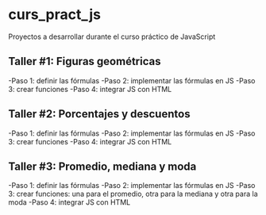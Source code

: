 # curs_pract_js
Proyectos a desarrollar durante el curso práctico de JavaScript

## Taller #1: Figuras geométricas

-Paso 1: definir las fórmulas
-Paso 2: implementar las fórmulas en JS
-Paso 3: crear funciones
-Paso 4: integrar JS con HTML

## Taller #2: Porcentajes y descuentos

-Paso 1: definir las fórmulas
-Paso 2: implementar las fórmulas en JS
-Paso 3: crear funciones
-Paso 4: integrar JS con HTML

## Taller #3: Promedio, mediana y moda

-Paso 1: definir las fórmulas
-Paso 2: implementar las fórmulas en JS
-Paso 3: crear funciones: una para el promedio, otra para la mediana y otra para la moda
-Paso 4: integrar JS con HTML
